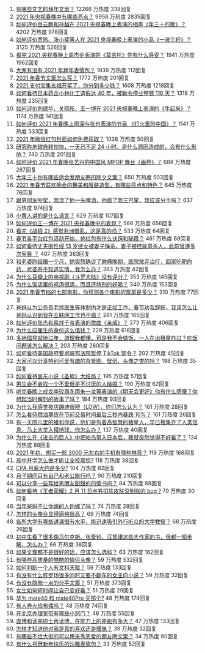 1. [有哪些文艺的拜年文案？](https://www.zhihu.com/question/442938241) 12266 万热度 338回复
1. [2021 年央视春晚中有哪些亮点？](https://www.zhihu.com/question/443967466) 9958 万热度 2835回复
1. [如何评价岳云鹏和孙越在 2021 央视春晚上表演的相声《年三十的歌》？](https://www.zhihu.com/question/443968904) 4202 万热度 978回复
1. [如何评价贾玲、张小斐等人在 2021 央视春晚上表演的小品《一波三折》？](https://www.zhihu.com/question/443971527) 3125 万热度 526回复
1. [看完 2021 央视春晚上周杰伦表演的《莫吉托》你有什么感受？](https://www.zhihu.com/question/444004125) 1941 万热度 1962回复
1. [大家有没有 2021 年拜年表情包？](https://www.zhihu.com/question/436758021) 1939 万热度 112回复
1. [2021 年春节文案怎么写？](https://www.zhihu.com/question/434616006) 1772 万热度 201回复
1. [2021 支付宝集五福开奖了，你分到多少钱？](https://www.zhihu.com/question/443980664) 1608 万热度 1218回复
1. [如何看待日本药企小林化工造假达 40 年，被勒令停业整顿 116 天？](https://www.zhihu.com/question/443935387) 1318 万热度 235回复
1. [如何评价刘德华、关晓彤、王一博在 2021 央视春晚上表演的《牛起来》？](https://www.zhihu.com/question/443970776) 1174 万热度 141回复
1. [如何评价 2021 年春晚上周深与张也表演的节目 《灯火里的中国》？](https://www.zhihu.com/question/443976619) 1141 万热度 333回复
1. [2021 年微信红包封面如何免费获取？](https://www.zhihu.com/question/441208207) 1038 万热度 50回复
1. [研究称地球自转加快，一天已不足 24 小时，是什么原因造成的，会有什么影响？](https://www.zhihu.com/question/443828984) 740 万热度 201回复
1. [如何评价 2021 年春晚张艺兴的中国风 MPOP 舞台《画卷》？](https://www.zhihu.com/question/443852598) 688 万热度 287回复
1. [大年三十你有哪些适合发朋友圈的除夕文案？](https://www.zhihu.com/question/441614349) 650 万热度 503回复
1. [2021 年春节联欢晚会的舞美和服装造型，有哪些亮点和特色？](https://www.zhihu.com/question/443967441) 645 万热度 76回复
1. [跟男朋友吵架，我浇了他一头啤酒，他扇了我三巴掌，我应该分手吗？](https://www.zhihu.com/question/443638273) 637 万热度 974回复
1. [小黄人讲的是什么语言？](https://www.zhihu.com/question/30830614) 629 万热度 107回复
1. [如何评价王一博在 2021 央视春晚中的表现？](https://www.zhihu.com/question/443970375) 566 万热度 656回复
1. [看完《战狼 2》感觉非洲很乱，这是真的吗？](https://www.zhihu.com/question/63368523) 533 万热度 64回复
1. [春节各平台红包活动开始，抢红包有什么诀窍和秘籍？](https://www.zhihu.com/question/443293907) 461 万热度 69回复
1. [如何看待丈夫欲性侵 13 岁继女被妻子锤杀，妻子被控故意杀人，此前曾遭多次家暴 ？](https://www.zhihu.com/question/436107280) 407 万热度 363回复
1. [和老婆刚结婚一个月，她突然确诊了肿瘤晚期，医院放弃治疗，回家吃靶向药，老婆并不知道实情，我怎么办？](https://www.zhihu.com/question/443414127) 363 万热度 42回复
1. [为什么豆瓣上的电视剧《斗罗大陆》没有评分？](https://www.zhihu.com/question/443596555) 353 万热度 145回复
1. [为什么饭店里的鸡汤很清，而且还特别的好喝？](https://www.zhihu.com/question/437783371) 340 万热度 153回复
1. [2021 年春节档的七部电影，你预测各个电影的票房是多少？](https://www.zhihu.com/question/439237440) 310 万热度 77回复
1. [爸妈认为公务员老师医生等体制内才是正经工作，春节劝我辞职，我该怎么让爸妈认识到我在互联网工作也不错？](https://www.zhihu.com/question/443810427) 281 万热度 165回复
1. [如何评价张杰和易烊千玺表演的歌曲《亲戚》？](https://www.zhihu.com/question/443980649) 273 万热度 406回复
1. [为什么应届生的身份这么值钱？](https://www.zhihu.com/question/296366864) 229 万热度 616回复
1. [多地倡导就地过年，道理我都懂，可是我不会做饭，一人在出租屋咋过？吃饭问题该怎么解决？](https://www.zhihu.com/question/438270911) 203 万热度 260回复
1. [如何看待美国政府要求联邦法院暂停 TikTok 禁令？](https://www.zhihu.com/question/443938977) 202 万热度 45回复
1. [大家可以分享特别可爱有趣的背景图、壁纸、头像之类的吗？](https://www.zhihu.com/question/442256307) 198 万热度 35回复
1. [如何看待辰东小说《圣墟》大结局？](https://www.zhihu.com/question/443876836) 195 万热度 57回复
1. [男生会不会找一个不爱但是不讨厌的人结婚？](https://www.zhihu.com/question/440976244) 190 万热度 62回复
1. [听完春晚上成龙李玟周冬雨朱一龙等表演的《明天会更好》你有什么感慨？你想起当时解封的故事了吗？](https://www.zhihu.com/question/443976527) 184 万热度 93回复
1. [为什么我感觉夜店蹦迪很陋（LOW），你们怎么认为？](https://www.zhihu.com/question/265577613) 161 万热度 28回复
1. [怎么看待燃油期货在节前交易时间最后三秒内暴跌 10%？](https://www.zhihu.com/question/443794871) 161 万热度 26回复
1. [有一天院儿里的猪和你说，他们是有着高智慧的猪星人，早已搜集齐了人类信息，马上大举入侵地球，你怎么办？](https://www.zhihu.com/question/443584192) 137 万热度 40回复
1. [为什么在《进击的巨人》中把帕岛带入日本后，我就突然觉得不好看了？](https://www.zhihu.com/question/442280742) 134 万热度 88回复
1. [2021 年初，想买一部 3000 元左右的手机有哪些推荐？](https://www.zhihu.com/question/437319390) 119 万热度 166回复
1. [高中开学怎么做才能让全校震惊?](https://www.zhihu.com/question/443563059) 118 万热度 38回复
1. [CPA 月薪大约是多少?](https://www.zhihu.com/question/411797031) 104 万热度 82回复
1. [月子期间只有自己和老公能行吗？](https://www.zhihu.com/question/441590859) 90 万热度 210回复
1. [可以分享一些写给男朋友甜甜的的情书吗？](https://www.zhihu.com/question/322998591) 84 万热度 88回复
1. [如何看待《王者荣耀》2 月 11 日点券扣除皮肤没到账的 bug ?](https://www.zhihu.com/question/443891371) 79 万热度 30回复
1. [当年爸妈不让你嫁的人你嫁了吗？](https://www.zhihu.com/question/443594106) 74 万热度 28回复
1. [怎样的头像会显得逼格很高？](https://www.zhihu.com/question/267112594) 69 万热度 74回复
1. [各所大学有哪些讲课很有水平、能迅速吸引外行听众的大学教授？](https://www.zhihu.com/question/438746253) 68 万热度 26回复
1. [初中生看了很多像马尔克斯、张爱铃、汪曾祺这些大作家的书，但都一知半解，怎么办？](https://www.zhihu.com/question/441428579) 66 万热度 38回复
1. [如果文理都不是很好的话，应该怎么选科？](https://www.zhihu.com/question/439520786) 63 万热度 162回复
1. [有哪些高质量的酷酷的情侣头像？](https://www.zhihu.com/question/319491056) 59 万热度 532回复
1. [如何判断一个人有文科天赋？](https://www.zhihu.com/question/438266130) 59 万热度 133回复
1. [有没有什么修罗场很多同时又要不翻车的女主向小说？](https://www.zhihu.com/question/348722107) 59 万热度 32回复
1. [有没有隐晦一点的分手文案？](https://www.zhihu.com/question/432396268) 51 万热度 373回复
1. [女生如何短时间让自己变好看？](https://www.zhihu.com/question/67035074) 51 万热度 29回复
1. [华为 mate40 和 mate40Pro 买那个?](https://www.zhihu.com/question/435586121) 48 万热度 174回复
1. [有人养火焰布偶吗？](https://www.zhihu.com/question/319359608) 48 万热度 74回复
1. [在北京办理宽带有哪些小窍门？](https://www.zhihu.com/question/443795553) 48 万热度 55回复
1. [直博和读完硕士再读博，在能力上的差距有多大？](https://www.zhihu.com/question/425860957) 47 万热度 133回复
1. [怎样才知道他对我是真的喜欢还是暧昧？](https://www.zhihu.com/question/443757401) 39 万热度 32回复
1. [有哪些不烂大街的可以用来秀恩爱的朋友圈文案？](https://www.zhihu.com/question/296683816) 34 万热度 60回复
1. [有什么祝贺新年快乐的沙雕表情包？](https://www.zhihu.com/question/311179637) 33 万热度 52回复